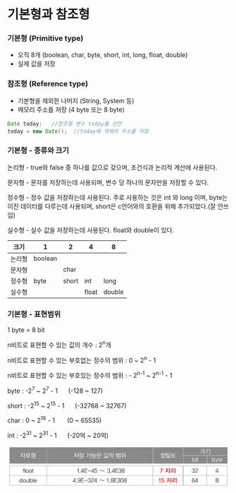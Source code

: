 # 기본형과 참조형

### 기본형 (Primitive type)
- 오직 8개 (boolean, char, byte, short, int, long, float, double)
- 실제 값을 저장

### 참조형 (Reference type)
- 기본형을 제외한 나머지 (String, System 등)
- 메모리 주소를 저장 (4 byte 또는 8 byte)
```java
Date today;   //참조형 변수 today를 선언
today = new Date();  //today에 객체의 주소를 저장
```

### 기본형 - 종류와 크기
논리형 - true와 false 중 하나를 값으로 갖으며, 조건식과 논리적 계산에 사용된다.

문자형 - 문자를 저장하는데 사용되며, 변수 당 하나의 문자만을 저장할 수 있다.

정수형 - 정수 값을 저장하는데 사용된다. 주로 사용하는 것은 int 와 long 이며, byte는 이진 데이터를 다루는데 사용되며, short은 c언어와의 호환을 위해 추가되었다.(잘 안쓰임)

실수형 - 실수 값을 저장하는데 사용된다. float와 double이 있다.

|크기| 1       |2|4|8|
|----|---------|----|----|----|
|논리형| boolean ||||
|문자형|         | char| | |
|정수형|byte|short|int|long|
|실수형| | |float|double|

### 기본형 - 표현범위

1 byte = 8 bit

n비트로 표현할 수 있는 값의 개수 : 2<sup>n</sup>개

n비트로 표현할 수 있는 부호없는 정수의 범위 : 0 ~ 2<sup>n</sup> - 1

n비트로 표현할 수 있는 부호있는 정수의 범위 : - 2<sup>n-1</sup> ~ 2<sup>n-1</sup> - 1

byte : -2<sup>7</sup> ~ 2<sup>7</sup> - 1 &nbsp;&nbsp;&nbsp;&nbsp;&nbsp;(-128 ~ 127)

short : -2<sup>15</sup> ~ 2<sup>15</sup> - 1 &nbsp;&nbsp;&nbsp;&nbsp;&nbsp;(-32768 ~ 32767)

char : 0 ~ 2<sup>16</sup> - 1 &nbsp;&nbsp;&nbsp;&nbsp;&nbsp; (0 ~ 65535)

int : -2<sup>31</sup> ~ 2<sup>31</sup> - 1 &nbsp;&nbsp;&nbsp;&nbsp;&nbsp;(-20억 ~ 20억)

![img.png](../표현범위/img.png)